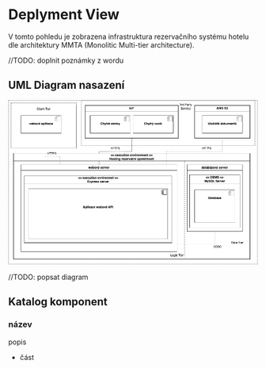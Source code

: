 # Deplyment View

V tomto pohledu je zobrazena infrastruktura rezervačního systému hotelu dle architektury MMTA (Monolitic Multi-tier architecture).

//TODO: doplnit poznámky z wordu

## UML Diagram nasazení

![Deployment diagram](./../../assets/deployment_diagram_MMTA.png "Diagram případu užití")

//TODO: popsat diagram

## Katalog komponent

### název

popis

- část
